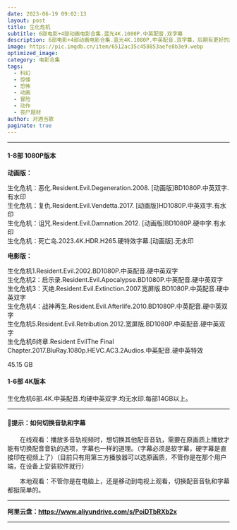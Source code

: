 ```yaml
---
date: 2023-06-19 09:02:13
layout: post
title: 生化危机
subtitle: 6部电影+4部动画电影合集.蓝光4K.1080P.中英配音.双字幕
description: 6部电影+4部动画电影合集.蓝光4K.1080P.中英配音.双字幕，后期有更好的版本会更新...
image: https://pic.imgdb.cn/item/6512ac35c458853aefe8b3e9.webp
optimized_image: 
category: 电影合集
tags:
  - 科幻
  - 惊悚
  - 恐怖
  - 动画
  - 冒险
  - 动作
  - 丧尸题材
author: 对酒当歌
paginate: true
---
```



---

#### 1-8部 1080P版本

**动画版：**

生化危机：恶化.Resident.Evil.Degeneration.2008. [动画版]BD1080P.中英双字.有水印  
生化危机：复仇.Resident.Evil.Vendetta.2017. [动画版]HD1080P.中英双字.有水印  
生化危机：诅咒.Resident.Evil.Damnation.2012. [动画版]BD1080P.硬中字.有水印  
生化危机：死亡岛.2023.4K.HDR.H265.硬特效字幕.[动画版].无水印  

**电影版：**

生化危机1.Resident.Evil.2002.BD1080P.中英配音.硬中英双字  
生化危机2：启示录.Resident.Evil.Apocalypse.BD1080P.中英配音.硬中英双字  
生化危机3：灭绝.Resident.Evil.Extinction.2007.宽屏版.BD1080P.中英配音.硬中英双字  
生化危机4：战神再生.Resident.Evil.Afterlife.2010.BD1080P.中英配音.硬中英双字  
生化危机5.Resident.Evil.Retribution.2012.宽屏版.BD1080P.中英配音.硬中英双字  
生化危机6终章.Resident EvilThe Final Chapter.2017.BluRay.1080p.HEVC.AC3.2Audios.中英配音.硬中英特效  

45.15 GB

#### 1-6部 4K版本

生化危机6部.4K.中英配音.均硬中英双字.均无水印.每部14GB以上。  

---

#### 🔔提示：如何切换音轨和字幕

　　在线观看：播放多音轨视频时，想切换其他配音音轨，需要在原画质上播放才能有切换配音音轨的选项，字幕也一样的道理。（字幕必须是软字幕，硬字幕是直接印在视频上了）（目前只有用第三方播放器可以选原画质，不管你是在那个用户端，在设备上安装软件就行）

　　本地观看：不管你是在电脑上，还是移动到电视上观看，切换配音音轨和字幕都挺简单的。

---

**阿里云盘：<https://www.aliyundrive.com/s/PoiDTbRXb2x>**

---
